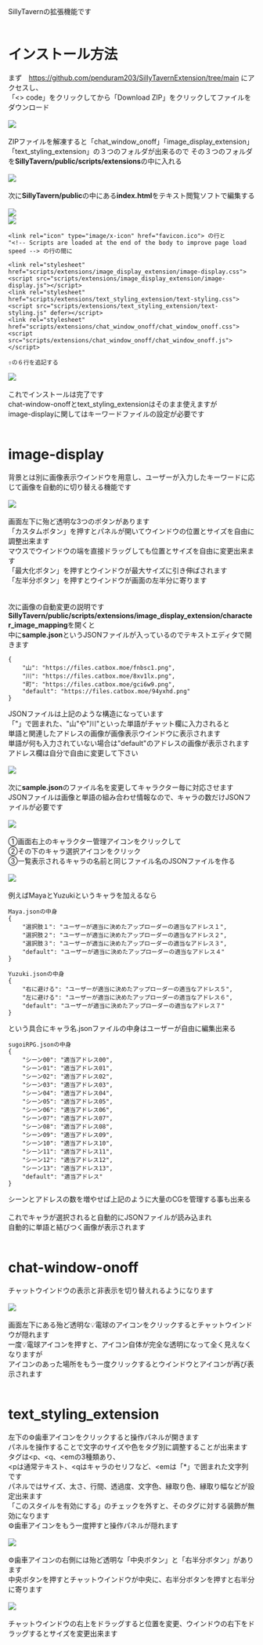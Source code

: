 SillyTavernの拡張機能です<br>
<br>
# インストール方法
まず　https://github.com/penduram203/SillyTavernExtension/tree/main
にアクセスし、<br>
「<> code」をクリックしてから「Download ZIP」をクリックしてファイルをダウンロード<br>
<br>
![](https://files.catbox.moe/0uhqi3.png)
<br>
<br>
ZIPファイルを解凍すると「chat_window_onoff」「image_display_extension」「text_styling_extension」の３つのフォルダが出来るので
その３つのフォルダを**SillyTavern/public/scripts/extensions**の中に入れる<br>
<br>
![](https://files.catbox.moe/jsw0ne.png)
<br>
<br>
次に**SillyTavern/public**の中にある**index.html**をテキスト閲覧ソフトで編集する<br>
<br>
![](https://files.catbox.moe/oaolvu.png)
<br>
![](https://files.catbox.moe/ksuyjb.png)
```
<link rel="icon" type="image/x-icon" href="favicon.ico"> の行と
"<!-- Scripts are loaded at the end of the body to improve page load speed --> の行の間に

<link rel="stylesheet" href="scripts/extensions/image_display_extension/image-display.css">
<script src="scripts/extensions/image_display_extension/image-display.js"></script>
<link rel="stylesheet" href="scripts/extensions/text_styling_extension/text-styling.css">
<script src="scripts/extensions/text_styling_extension/text-styling.js" defer></script>
<link rel="stylesheet" href="scripts/extensions/chat_window_onoff/chat_window_onoff.css">
<script src="scripts/extensions/chat_window_onoff/chat_window_onoff.js"></script>

⇧の６行を追記する
```
![](https://files.catbox.moe/cqdh2b.png)
<br>
<br>
これでインストールは完了です<br>
chat-window-onoffとtext_styling_extensionはそのまま使えますが<br>
image-displayに関してはキーワードファイルの設定が必要です<br>
<br>
# image-display
背景とは別に画像表示ウインドウを用意し、ユーザーが入力したキーワードに応じて画像を自動的に切り替える機能です<br>
<br>
![](https://files.catbox.moe/e6n5w8.png)<br>
<br>
画面左下に殆ど透明な3つのボタンがあります<br>
「カスタムボタン」を押すとパネルが開いてウインドウの位置とサイズを自由に調整出来ます<br>
マウスでウインドウの端を直接ドラッグしても位置とサイズを自由に変更出来ます<br>
「最大化ボタン」を押すとウインドウが最大サイズに引き伸ばされます<br>
「左半分ボタン」を押すとウインドウが画面の左半分に寄ります<br>
<br>
<br>
次に画像の自動変更の説明です<br>
**SillyTavern/public/scripts/extensions/image_display_extension/character_image_mapping**を開くと<br>
中に**sample.json**というJSONファイルが入っているのでテキストエディタで開きます
```
{
    "山": "https://files.catbox.moe/fnbsc1.png",
    "川": "https://files.catbox.moe/8xv1lx.png",
    "町": "https://files.catbox.moe/gci6w9.png",
    "default": "https://files.catbox.moe/94yxhd.png"
}
```
JSONファイルは上記のような構造になっています<br>
「"」で囲まれた、"山"や"川"といった単語がチャット欄に入力されると<br>
単語と関連したアドレスの画像が画像表示ウインドウに表示されます<br>
単語が何も入力されていない場合は"default"のアドレスの画像が表示されます<br>
アドレス欄は自分で自由に変更して下さい<br>
<br>
![](https://files.catbox.moe/izaf0p.png)<br>
<br>
次に**sample.json**のファイル名を変更してキャラクター毎に対応させます<br>
JSONファイルは画像と単語の組み合わせ情報なので、キャラの数だけJSONファイルが必要です<br>
<br>
![](https://files.catbox.moe/j8vxgd.png)<br>
<br>
①画面右上のキャラクター管理アイコンをクリックして<br>
②その下のキャラ選択アイコンをクリック<br>
③一覧表示されるキャラの名前と同じファイル名のJSONファイルを作る<br>
<br>
![](https://files.catbox.moe/1k72ko.png)<br>
<br>
例えばMayaとYuzukiというキャラを加えるなら
```
Maya.jsonの中身
{
    "選択肢１": "ユーザーが適当に決めたアップローダーの適当なアドレス１",
    "選択肢２": "ユーザーが適当に決めたアップローダーの適当なアドレス２",
    "選択肢３": "ユーザーが適当に決めたアップローダーの適当なアドレス３",
    "default": "ユーザーが適当に決めたアップローダーの適当なアドレス４"
}
```
```
Yuzuki.jsonの中身
{
    "右に避ける": "ユーザーが適当に決めたアップローダーの適当なアドレス５",
    "左に避ける": "ユーザーが適当に決めたアップローダーの適当なアドレス６",
    "default": "ユーザーが適当に決めたアップローダーの適当なアドレス７"
}
```
という具合にキャラ名.jsonファイルの中身はユーザーが自由に編集出来る<br>
```
sugoiRPG.jsonの中身
{
    "シーン00": "適当アドレス00",
    "シーン01": "適当アドレス01",
    "シーン02": "適当アドレス02",
    "シーン03": "適当アドレス03",
    "シーン04": "適当アドレス04",
    "シーン05": "適当アドレス05",
    "シーン06": "適当アドレス06",
    "シーン07": "適当アドレス07",
    "シーン08": "適当アドレス08",
    "シーン09": "適当アドレス09",
    "シーン10": "適当アドレス10",
    "シーン11": "適当アドレス11",
    "シーン12": "適当アドレス12",
    "シーン13": "適当アドレス13",
    "default": "適当アドレス"
}
```
シーンとアドレスの数を増やせば上記のように大量のCGを管理する事も出来る<br>
<br>
これでキャラが選択されると自動的にJSONファイルが読み込まれ<br>
自動的に単語と結びつく画像が表示されます<br>
<br>
# chat-window-onoff<br>
チャットウインドウの表示と非表示を切り替えれるようになります<br>
<br>
![](https://files.catbox.moe/q4zf8w.png)<br>
<br>
画面左下にある殆ど透明な💡電球のアイコンをクリックするとチャットウインドウが隠れます<br>
一度💡電球アイコンを押すと、アイコン自体が完全な透明になって全く見えなくなりますが<br>
アイコンのあった場所をもう一度クリックするとウインドウとアイコンが再び表示されます<br>
<br>
# text_styling_extension<br>
左下の⚙歯車アイコンをクリックすると操作パネルが開きます<br>
パネルを操作することで文字のサイズや色をタグ別に調整することが出来ます<br>
タグは<p、<q、<emの3種類あり、
<br>
<pは通常テキスト、<qはキャラのセリフなど、<emは「*」で囲まれた文字列です<br>
パネルではサイズ、太さ、行間、透過度、文字色、縁取り色、縁取り幅などが設定出来ます<br>
「このスタイルを有効にする」のチェックを外すと、そのタグに対する装飾が無効になります<br>
⚙歯車アイコンをもう一度押すと操作パネルが隠れます<br>
<br>
![](https://files.catbox.moe/pmrh2y.png)<br>
<br>
⚙歯車アイコンの右側には殆ど透明な「中央ボタン」と「右半分ボタン」があります<br>
中央ボタンを押すとチャットウインドウが中央に、右半分ボタンを押すと右半分に寄ります<br>
<br>
![](https://files.catbox.moe/pp9lxk.png)<br>
<br>
チャットウインドウの右上をドラッグすると位置を変更、ウインドウの右下をドラッグするとサイズを変更出来ます<br>
<br>
